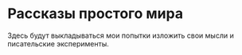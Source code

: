 Рассказы простого мира
======================

Здесь будут выкладываться мои попытки изложить свои мысли и писательские
эксперименты.

